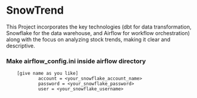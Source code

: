 # SnowTrend
This Project incorporates the key technologies (dbt for data transformation, Snowflake for the data warehouse, and Airflow for workflow orchestration) along with the focus on analyzing stock trends, making it clear and descriptive.

### Make airflow_config.ini inside airflow directory
        [give name as you like]
                account = <your_snowflake_account_name>        
                password = <your_snowflake_password>
                user = <your_snowflake_username>
